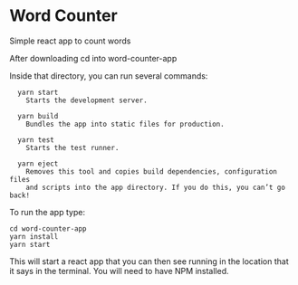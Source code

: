 # Word Counter
Simple react app to count words

After downloading cd into word-counter-app

Inside that directory, you can run several commands:
```
  yarn start
    Starts the development server.

  yarn build
    Bundles the app into static files for production.

  yarn test
    Starts the test runner.

  yarn eject
    Removes this tool and copies build dependencies, configuration files
    and scripts into the app directory. If you do this, you can’t go back!
```
To run the app type:

```
cd word-counter-app
yarn install
yarn start
```
This will start a react app that you can then see running in the location that it says in the terminal. 
You will need to have NPM installed.
